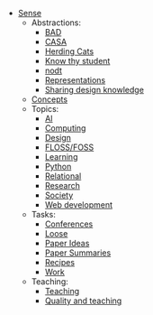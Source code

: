 * [Sense](sense.md)
   * Abstractions:
      * [BAD](CASA/bad-mindset.md)
      * [CASA](CASA/casa.md)
      * [Herding Cats](Bricolage/herding-cats.md)
      * [Know thy student](CASA/know-thy-student.md)
      * [nodt](nodt/nodt.md)
      * [Representations](Representations/representations.md)
      * [Sharing design knowledge](Sharing-design-knowledge/sharing-design-knowledge.md)
    * [Concepts](concepts/concepts.md)
    * Topics:
      * [AI](AI/AI.md)
      * [Computing](computing/computing.md)
      * [Design](Design/design.md)
      * [FLOSS/FOSS](computing/floss.md)
      * [Learning](Learning/learning.md)
      * [Python](Python/python.md)
      * [Relational](relational/relational.md)
      * [Research](Research/research.md)
      * [Society](Society/society.md)
      * [Web development](Web-development/web-development.md)
    * Tasks:
      * [Conferences](Conferences/conferences.md)
      * [Loose](loose/loose.md)
      * [Paper Ideas](Paper-Ideas/paper-ideas.md)
      * [Paper Summaries](Paper-Summaries/paper-summaries.md)
      * [Recipes](Recipes/recipes.md)
      * [Work](work/work-categories.md)
    * Teaching:
      * [Teaching](Teaching/teaching.md)
      * [Quality and teaching](Quality-and-teaching/quality-teaching.md)
